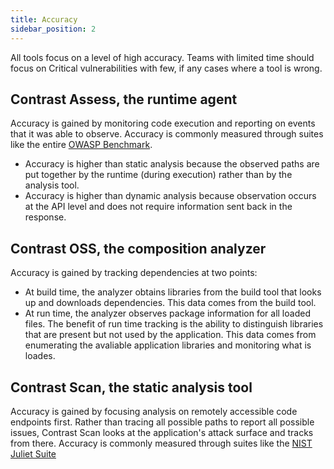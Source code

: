 ```yaml
---
title: Accuracy
sidebar_position: 2
---
```


All tools focus on a level of high accuracy. Teams with limited time should focus on Critical vulnerabilities with few, if any cases where a tool is wrong.

## Contrast Assess, the runtime agent
Accuracy is gained by monitoring code execution and reporting on events that it was able to observe. Accuracy is commonly measured through suites like the entire [OWASP Benchmark](https://owasp.org/www-project-benchmark/).
- Accuracy is higher than static analysis because the observed paths are put together by the runtime (during execution) rather than by the analysis tool.
- Accuracy is higher than dynamic analysis because observation occurs at the API level and does not require information sent back in the response.

## Contrast OSS, the composition analyzer
Accuracy is gained by tracking dependencies at two points:
- At build time, the analyzer obtains libraries from the build tool that looks up and downloads dependencies. This data comes from the build tool.
- At run time, the analyzer observes package information for all loaded files. The benefit of run time tracking is the ability to distinguish libraries that are present but not used by the application. This data comes from enumerating the avaliable application libraries and monitoring what is loades.

## Contrast Scan, the static analysis tool
Accuracy is gained by focusing analysis on remotely accessible code endpoints first. Rather than tracing all possible paths to report all possible issues, Contrast Scan looks at the application's attack surface and tracks from there. Accuracy is commonly measured through suites like the [NIST Juliet Suite](https://samate.nist.gov/SARD/testsuite.php)
